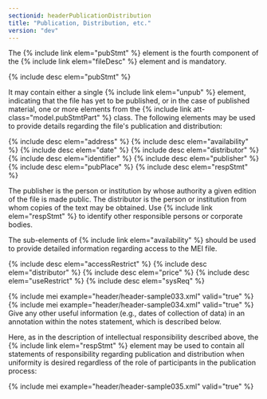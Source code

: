 ```yaml
---
sectionid: headerPublicationDistribution
title: "Publication, Distribution, etc."
version: "dev"
---
```


The {% include link elem="pubStmt" %} element is the fourth component of the {% include link elem="fileDesc" %} element and is mandatory.



{% include desc elem="pubStmt" %}




It may contain either a single {% include link elem="unpub" %} element, indicating that the
file has yet to be published, or in the case of published material, one or more elements
from the {% include link att-class="model.pubStmtPart" %} class. The following elements may be
used to provide details regarding the file's publication and distribution:



{% include desc elem="address" %}
{% include desc elem="availability" %}
{% include desc elem="date" %}
{% include desc elem="distributor" %}
{% include desc elem="identifier" %}
{% include desc elem="publisher" %}
{% include desc elem="pubPlace" %}
{% include desc elem="respStmt" %}




The publisher is the person or institution by whose authority a given edition of the
file
is made public. The distributor is the person or institution from whom copies of the
text
may be obtained. Use {% include link elem="respStmt" %} to identify other responsible persons or
corporate bodies.

The sub-elements of {% include link elem="availability" %} should be used to provide detailed
information regarding access to the MEI file.



{% include desc elem="accessRestrict" %}
{% include desc elem="distributor" %}
{% include desc elem="price" %}
{% include desc elem="useRestrict" %}
{% include desc elem="sysReq" %}




{% include mei example="header/header-sample033.xml" valid="true" %}
{% include mei example="header/header-sample034.xml" valid="true" %}
Give any other useful information (e.g., dates of collection of data) in an annotation
within the notes statement, which is described below.

Here, as in the description of intellectual responsibility described above, the {% include link elem="respStmt" %} element may be used to contain all statements of responsibility
regarding publication and distribution when uniformity is desired regardless of the
role of
participants in the publication process:

{% include mei example="header/header-sample035.xml" valid="true" %}
